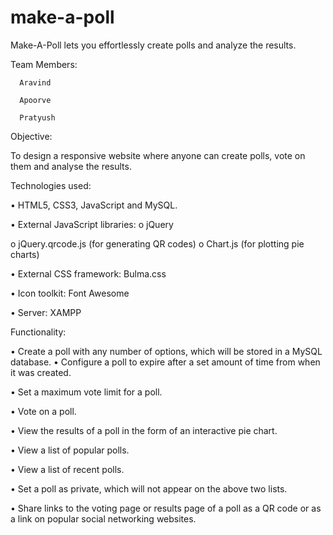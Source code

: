 # make-a-poll
Make-A-Poll lets you effortlessly create polls and analyze the results.

Team Members:

      Aravind

      Apoorve

      Pratyush
Objective:

To design a responsive website where anyone can create polls, vote on them and analyse the results.

Technologies used:

•	HTML5, CSS3, JavaScript and MySQL.

•	External JavaScript libraries: o jQuery

o jQuery.qrcode.js (for generating QR codes) o Chart.js (for plotting pie charts)

•	External CSS framework: Bulma.css

•	Icon toolkit: Font Awesome

•	Server: XAMPP


Functionality:

•	Create a poll with any number of options, which will be stored in a MySQL database.
•	Configure a poll to expire after a set amount of time from when it was created.

•	Set a maximum vote limit for a poll.

•	Vote on a poll.

•	View the results of a poll in the form of an interactive pie chart.

•	View a list of popular polls.

•	View a list of recent polls.

•	Set a poll as private, which will not appear on the above two lists.

•	Share links to the voting page or results page of a poll as a QR code or as a link on popular social networking websites.

